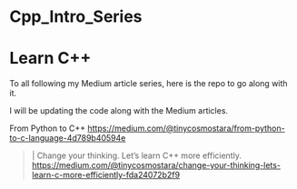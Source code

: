 # Cpp_Intro_Series
# Learn C++ 

To all following my Medium article series, here is the repo to go along with it. 

I will be updating the code along with the Medium articles.  

From Python to C++ https://medium.com/@tinycosmostara/from-python-to-c-language-4d789b40594e

>| Change your thinking. Let’s learn C++ more efficiently. https://medium.com/@tinycosmostara/change-your-thinking-lets-learn-c-more-efficiently-fda24072b2f9



